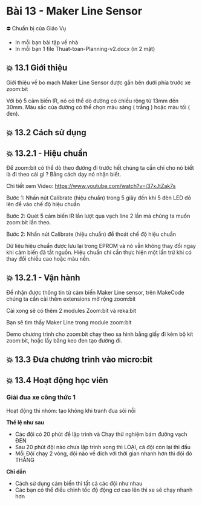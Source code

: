 # Bài 13 - Maker Line Sensor

⛔ Chuẩn bị của Giáo Vụ

- In mỗi bạn bài tập về nhà
- In mỗi bạn 1 file Thuat-toan-Planning-v2.docx (in 2 mặt)

## 💥 13.1 Giới thiệu

Giới thiệu về bo mạch Maker Line Sensor được gắn bên dưới phía trước xe zoom:bit

 Với bộ 5 cảm biến IR, nó có thể dò đường có chiều rộng từ 13mm đến 30mm. Màu sắc của đường có thể chọn màu sáng ( trắng ) hoặc màu tối ( đen).

## 💥 13.2 Cách sử dụng

## 💥 13.2.1 - Hiệu chuẩn

Để zoom:bit có thể dò theo đường đi trước hết chúng ta cần chỉ cho nó biết là đi theo cái gì ? Bằng cách dạy nó nhận biết.

Chi tiết xem Video: <https://www.youtube.com/watch?v=i37xJtZak7s>

Bước 1: Nhấn nút Calibrate (hiệu chuẩn) trong 5 giây đến khi 5 đèn LED đỏ lên để vào chế độ hiệu chuẩn

Bước 2:  Quét 5 cảm biến IR lần lượt qua vạch line 2 lần mà chúng ta muốn zoom:bit lần theo.

Bước 2: Nhấn nút Calibrate (hiệu chuẩn) để thoát chế độ hiệu chuẩn


Dữ liệu hiệu chuẩn được lưu lại trong EPROM và nó vẫn không thay đổi ngay khi cảm biến đã tắt nguồn. Hiệu chuẩn chỉ cần thực hiện một lần trừ khi có thay đổi chiều cao hoặc màu nền.

## 💥 13.2.1 - Vận hành

Để nhận được thông tin từ cảm biến Maker Line sensor, trên MakeCode chúng ta cần cài thêm extensions mở rộng zoom:bit

Cài xong sẽ có thêm 2 modules Zoom:bit và reka:bit

Bạn sẽ tìm thấy Maker Line trong module zoom:bit


Demo chương trình cho zoom:bit chạy theo sa hình bằng giấy đi kèm bộ kít zoom:bit, hoặc lấy băng keo đen tạo đường đi.


## 💥 13.3 Đưa chương trình vào micro:bit


## 💥 13.4 Hoạt động học viên

### Giải đua xe công thức 1

Hoạt động thi nhóm: tạo không khi tranh đua sôi nỗi

**Thể lệ như sau**

* Các đội có 20 phút để lập trình và Chạy thử nghiệm bám đường vạch ĐEN
* Sau 20 phút đội nào chưa lập trình xong thì LOẠI, cá đội còn lại thi đấu
* Mỗi Đội chạy 2 vòng, đội nào về đích với thời gian nhanh hơn thì đội đó THẮNG

**Chỉ dẫn**

* Cách sử dụng cảm biến thì tất cả các đội như nhau
* Các bạn có thể điều chỉnh tốc độ động cơ cao lên thì xe sẽ chạy nhanh hơn
